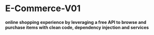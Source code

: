 # E-Commerce-V01
 #### online shopping experience by leveraging a free API to browse and purchase items with clean code, dependency injection and services


